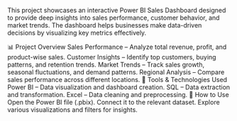 This project showcases an interactive Power BI Sales Dashboard designed to provide deep insights into sales performance, customer behavior, and market trends. The dashboard helps businesses make data-driven decisions by visualizing key metrics effectively.

📊 Project Overview
Sales Performance – Analyze total revenue, profit, and product-wise sales.
Customer Insights – Identify top customers, buying patterns, and retention trends.
Market Trends – Track sales growth, seasonal fluctuations, and demand patterns.
Regional Analysis – Compare sales performance across different locations.
🔧 Tools & Technologies Used
Power BI – Data visualization and dashboard creation.
SQL – Data extraction and transformation.
Excel – Data cleaning and preprocessing.
🚀 How to Use
Open the Power BI file (.pbix).
Connect it to the relevant dataset.
Explore various visualizations and filters for insights.
